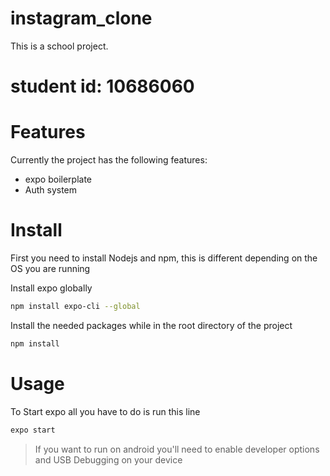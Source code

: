 # instagram_clone

This is a school project.

# student id: 10686060

# Features

Currently the project has the following features:

- expo boilerplate
- Auth system

# Install

First you need to install Nodejs and npm, this is different depending on the OS you are running

Install expo globally

```sh
npm install expo-cli --global
```

Install the needed packages while in the root directory of the project

```sh
npm install
```

# Usage

To Start expo all you have to do is run this line

```sh
expo start
```

> If you want to run on android you'll need to enable developer options and USB Debugging on your device
